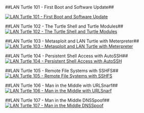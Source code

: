 ##LAN Turtle 101 - First Boot and Software Update##

[![LAN Turtle 101 - First Boot and Software Update](http://img.youtube.com/vi/YXPuw3HVJ78/0.jpg)](http://www.youtube.com/watch?v=YXPuw3HVJ78)

##LAN Turtle 102 - The Turtle Shell and Turtle Modules##
[![LAN Turtle 102 - The Turtle Shell and Turtle Modules](http://img.youtube.com/vi/Nr4VK4FDsuU/0.jpg)](http://www.youtube.com/watch?v=Nr4VK4FDsuU)

##LAN Turtle 103 - Metasploit and LAN Turtle with Meterpreter##
[![LAN Turtle 103 - Metasploit and LAN Turtle with Meterpreter](http://img.youtube.com/vi/P2Bbt3YWkBU/0.jpg)](http://www.youtube.com/watch?v=P2Bbt3YWkBU)

##LAN Turtle 104 - Persistent Shell Access with AutoSSH##
[![LAN Turtle 104 - Persistent Shell Access with AutoSSH](http://img.youtube.com/vi/uIdvvrDrRj0/0.jpg)](http://www.youtube.com/watch?v=uIdvvrDrRj0)

##LAN Turtle 105 - Remote File Systems with SSHFS##
[![LAN Turtle 105 - Remote File Systems with SSHFS](http://img.youtube.com/vi/l2ez6LZ6Y5I/0.jpg)](http://www.youtube.com/watch?v=l2ez6LZ6Y5I)

##LAN Turtle 106 - Man in the Middle with URLSnarf##
[![LAN Turtle 106 - Man in the Middle with URLSnarf](http://img.youtube.com/vi/Ika2uEIWlYc/0.jpg)](http://www.youtube.com/watch?v=Ika2uEIWlYc)

##LAN Turtle 107 - Man in the Middle DNSSpoof##
[![LAN Turtle 107 - Man in the Middle DNSSpoof](http://img.youtube.com/vi/4yNG12O2ynE/0.jpg)](http://www.youtube.com/watch?v=4yNG12O2ynE)

